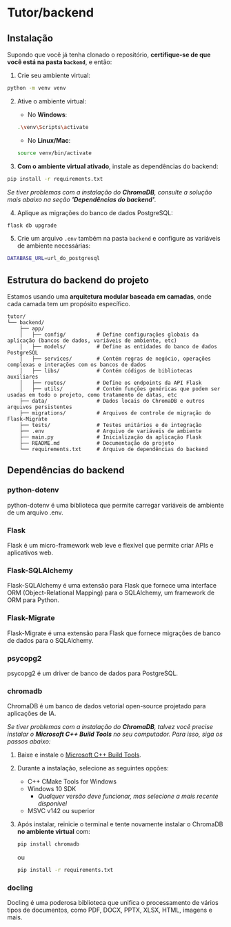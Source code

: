 # Tutor/backend

## Instalação
Supondo que você já tenha clonado o repositório, **certifique-se de que você está na pasta `backend`**, e então:

1. Crie seu ambiente virtual:
```bash
python -m venv venv
```

2. Ative o ambiente virtual:
    * No **Windows**:
    ```bash
    .\venv\Scripts\activate
    ```
    * No **Linux/Mac**:
    ```bash
    source venv/bin/activate
    ```

3. **Com o ambiente virtual ativado**, instale as dependências do backend:
```bash
pip install -r requirements.txt
```

_Se tiver problemas com a instalação do **ChromaDB**, consulte a solução mais abaixo na seção **'Dependências do backend'**._

4. Aplique as migrações do banco de dados PostgreSQL:
```bash
flask db upgrade
```

5. Crie um arquivo `.env` também na pasta `backend` e configure as variáveis de ambiente necessárias:
```bash
DATABASE_URL=url_do_postgresql
```

## Estrutura do backend do projeto
Estamos usando uma **arquitetura modular baseada em camadas**, onde cada camada tem um propósito específico.

```
tutor/
└── backend/
    ├── app/
    │   ├── config/          # Define configurações globais da aplicação (bancos de dados, variáveis de ambiente, etc)
    │   ├── models/          # Define as entidades do banco de dados PostgreSQL
    │   ├── services/        # Contém regras de negócio, operações complexas e interações com os bancos de dados
    │   ├── libs/            # Contém códigos de bibliotecas auxiliares
    │   ├── routes/          # Define os endpoints da API Flask
    │   ├── utils/           # Contém funções genéricas que podem ser usadas em todo o projeto, como tratamento de datas, etc
    ├── data/                # Dados locais do ChromaDB e outros arquivos persistentes
    ├── migrations/          # Arquivos de controle de migração do Flask-Migrate
    ├── tests/               # Testes unitários e de integração
    ├── .env                 # Arquivo de variáveis de ambiente
    ├── main.py              # Inicialização da aplicação Flask
    ├── README.md            # Documentação do projeto
    └── requirements.txt     # Arquivo de dependências do backend
```

## Dependências do backend
### python-dotenv
python-dotenv é uma biblioteca que permite carregar variáveis de ambiente de um arquivo .env.

### Flask
Flask é um micro-framework web leve e flexível que permite criar APIs e aplicativos web.

### Flask-SQLAlchemy
Flask-SQLAlchemy é uma extensão para Flask que fornece uma interface ORM (Object-Relational Mapping) para o SQLAlchemy, um framework de ORM para Python.

### Flask-Migrate
Flask-Migrate é uma extensão para Flask que fornece migrações de banco de dados para o SQLAlchemy.

### psycopg2
psycopg2 é um driver de banco de dados para PostgreSQL.

### chromadb
ChromaDB é um banco de dados vetorial open-source projetado para aplicações de IA.

_Se tiver problemas com a instalação do **ChromaDB**, talvez você precise instalar o **Microsoft C++ Build Tools** no seu computador. Para isso, siga os passos abaixo:_

1. Baixe e instale o [Microsoft C++ Build Tools](https://visualstudio.microsoft.com/visual-cpp-build-tools/).

2. Durante a instalação, selecione as seguintes opções:
    * C++ CMake Tools for Windows
    * Windows 10 SDK
        * _Qualquer versão deve funcionar, mas selecione a mais recente disponível_
    * MSVC v142 ou superior

3. Após instalar, reinicie o terminal e tente novamente instalar o ChromaDB **no ambiente virtual** com:
    ```bash
    pip install chromadb
    ```
    ou
    ```bash
    pip install -r requirements.txt
    ```

### docling
Docling é uma poderosa biblioteca que unifica o processamento de vários tipos de documentos, como PDF, DOCX, PPTX, XLSX, HTML, imagens e mais.
